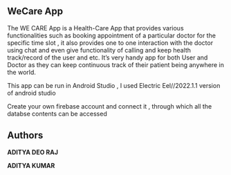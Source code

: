 ## WeCare App
The WE CARE App is a Health-Care App that provides various functionalities such
as booking appointment of a particular doctor for the specific time slot , it also provides one to one
interaction with the doctor using chat and even give functionality of calling and keep health track/record of the user and etc. It’s very handy app for both User
and Doctor as they can keep continuous track of their patient being anywhere in the world.

This app can be run in Android Studio , I used Electric Eel//2022.1.1 version of android studio

Create your own firebase account and connect it , through which all the databse contents can be accessed

## Authors
**ADITYA DEO RAJ**

**ADITYA KUMAR** 

